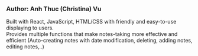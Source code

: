 <h3> Author: Anh Thuc (Christina) Vu </h3>

<p> Built with React, JavaScript, HTML/CSS with friendly and easy-to-use displaying to users.<br>
Provides multiple functions that make notes-taking more effective and efficient (Auto-creating notes with date modification, deleting, adding notes, editing notes,..)</p>
